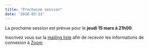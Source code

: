 ```yaml
---
title: "Prochaine session"
date: '2018-03-13'
---
```


La prochaine session est prévue pour le **jeudi 15 mars à 21h00**.

Inscrivez vous sur la [mailing liste](https://framalistes.org/sympa/info/lambdada) afin de recevoir les informations de connexion à [Zoom](https://zoom.us/).

